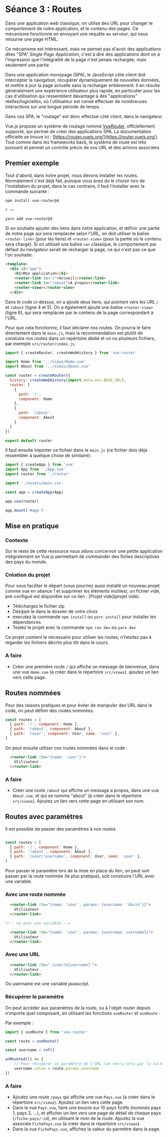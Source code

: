 # Séance 3 : Routes

Dans une application web classique, on utilise des URL pour changer le comportement de notre application, et le contenu des pages. Ce mécanisme fonctionne en envoyant une requête au serveur, qui nous retourne une page HTML.

Ce mécanisme est intéressant, mais ne permet pas d'avoir des applications dites "SPA" _Single Page Application_, c'est à dire des applications dont on à l'impression que l'intégralité de la page n'est jamais rechargée, mais seulement une partie.

Dans une application monopage (SPA), le JavaScript côté client doit intercepter la navigation, récupérer dynamiquement de nouvelles données, et mettre à jour la page actuelle sans la recharger entièrement. Il en résulte généralement une expérience utilisateur plus rapide, en particulier pour les cas d'utilisation qui ressemblent davantage à des "applications" réelles/logicielles, où l'utilisateur est censé effectuer de nombreuses interactions sur une longue période de temps.

Dans ces SPA, le "routage" est donc effectué côté client, dans le navigateur.

Vue.js propose un système de routage nommé [VueRouter](https://github.com/vuejs/router), officiellement supporté, qui permet de créer des applications SPA. La documentation officielle se trouve ici : [https://router.vuejs.org/](https://router.vuejs.org/). Tout comme dans les frameworks back, le système de route est très puissant et permet un contrôle précis de vos URL et des actions associées.

## Premier exemple

Tout d'abord, dans notre projet, nous devons installer les routes. Normalement c'est déjà fait, puisque vous avez du le choisir lors de l'installation du projet, dans le cas contraire, il faut l'installer avec la commande suivante :

```bash
npm install vue-router@4 

# ou 

yarn add vue-router@4
```

Si on souhaite ajouter des liens dans notre application, et définir une partie de notre page qui sera remplacée selon l'URL, on doit utiliser la balise `<router-link>` (pour les liens) et `<router-view>` (pour la partie où le contenu sera chargé). Si on utilisait une balise `<a>` classique, le comportement par défaut du navigateur serait de recharger la page, ce qui n'est pas ce que l'on souhaite.

```html
<template>
  <div id="app">
    <h1>Mon application</h1>
    <router-link to="/">Accueil</router-link>
    <router-link to="/about">A propos</router-link>
    <router-view></router-view>
  </div>
```

Dans le code ci-dessus, on a ajouté deux liens, qui pointent vers les URL `/` et `/about` (ligne 4 et 5). On a également ajouté une balise `<router-view>` (ligne 6), qui sera remplacée par le contenu de la page correspondant à l'URL.

Pour que cela fonctionne, il faut déclarer nos routes. On pourra le faire directement dans le `main.js`, mais la recommandation est plutôt de constuire nos routes dans un repértoire dédié et un ou plusieurs fichiers, par exemple `src/router/index.js`.

```javascript
import { createRouter, createWebHistory } from 'vue-router'

import Home from '../views/Home.vue'
import About from '../views/About.vue'

const router = createRouter({
  history: createWebHistory(import.meta.env.BASE_URL),
  routes: [
    {
      path: '/',
      component: Home
    },
    {
      path: '/about',
      component: About
    }
  ]
})

export default router
```

Il faut ensuite importer ce fichier dans le `main.js` (ce fichier dois déjà ressembler à quelque chose de similaire):

```javascript
import { createApp } from 'vue'
import App from './App.vue'
import router from './router'

import './assets/main.css'

const app = createApp(App)

app.use(router)

app.mount('#app')
```

## Mise en pratique

### Contexte

Sur le reste de cette ressource nous allons concervoir une petite application intégralement en Vue.js permettant de commander des fiches descriptives des pays du monde.

### Création du projet

Pour vous faciliter le départ (vous pourriez aussi installé un nouveau projet comme vue en séance 1 et supprimer les éléments inutiles), un fichier vide, pré-configué est disponible sur ce lien : [Projet vide](projet vide).

* Téléchargez le fichier zip
* Dézippé le dans le dossier de votre choix
* executez la commande `npm install` ou `yarn install` pour installer les dépendances
* Testez le projet avec la commande `npm run dev` ou `yarn dev`

Ce projet contient le nécessaire pour utiliser les routes, n'hésitez pas à regarder les fichiers décrits plus tôt dans le cours.

### A faire

* Créer une première route `/` qui affiche un message de bienvenue, dans une vue `Home.vue` (à créer dans le répertoire `src/views`). ajoutez un lien vers cette page.

## Routes nommées

Pour des raisons pratiques et pour éviter de manipuler des URL dans le code, on peut définir des routes nommées.

```javascript
const routes = [
  { path: '/', component: Home },
  { path: '/about', component: About },
  { path: '/user', component: User, name: 'user' },
]
```

On peut ensuite utiliser ces routes nommées dans le code :

```html
  <router-link :to="{name: 'user'}">
    Utilisateur
  </router-link>
```

### A faire

* Créer une route `/about` qui affiche un message a propos, dans une vue `About.vue`, et qui se nomme "about" (à créer dans le répertoire `src/views`). Ajoutez un lien vers cette page en utilisant son nom.

## Routes avec paramètres

Il est possible de passer des paramètres à nos routes.

```javascript

const routes = [
  { path: '/', component: Home },
  { path: '/about', component: About },
  { path: '/user/:username', component: User, name: 'user' },
]
```

Pour passer le paramètre lors de la mise en place du lien, on peut soit passer par la route nommée (le plus pratique), soit construire l'URL avec une variable.

### Avec une route nommée

```html
  <router-link :to="{name: 'user', params: {username: 'david'}}">
    Utilisateur
  </router-link>

<!-- ou avec une variable -->

  <router-link :to="{name: 'user', params: {username: username}}">
    Utilisateur
  </router-link>
  ```

### Avec une URL

```html
  <router-link :to="`/user/${username}`">
    Utilisateur
  </router-link>
```

Où username est une variable javascript.

### Récupérer le paramètre

On peut accéder aux paramètres de la route, ou à l'objet router depuis n'importe quel composant, en utilisant les fonctions `useRouter` et `useRoute` :

Par exemple :

```javascript
import { useRoute } from 'vue-router'

const route = useRoute()

const username = ref()

onMounted(() => {
    // Pour récupérer un paramètre de l'URL (on verra cela par la suite)
    username.value = route.params.username
})
```

### A faire

* Ajoutez une route `/pays` qui affiche une vue `Pays.vue` (à créer dans le répertoire `src/views`). Ajoutez un lien vers cette page.
* Dans la vue `Pays.vue`, faire une boucle sur 10 pays fictifs (nommés pays 1, pays 2, ...), et afficher un lien vers une page de détail de chaque pays (`/fiche-pays/:id`), en utilisant le nom de la route. Ajoutez la vue associée `FichePays.vue` (à créer dans le répertoire `src/views`).
* Dans la vue `FichePays.vue`, affichez la valeur du parmètre dans la page.